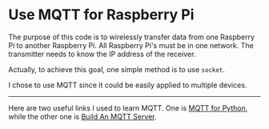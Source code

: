 # Use MQTT for Raspberry Pi

The purpose of this code is to wirelessly transfer data from one Raspberry Pi to another Raspberry Pi. All Raspberry Pi's must be in one network. The transmitter needs to know the IP address of the receiver. 

Actually, to achieve this goal, one simple method is to use `socket`. 

I chose to use MQTT since it could be easily applied to multiple devices. 




---
Here are two useful links I used to learn MQTT. One is [MQTT for Python](http://www.steves-internet-guide.com/mqtt-python-beginners-course/), while the other one is [Build An MQTT Server](https://appcodelabs.com/introduction-to-iot-build-an-mqtt-server-using-raspberry-pi). 
